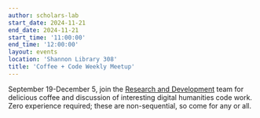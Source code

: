 ```yaml
---
author: scholars-lab
start_date: 2024-11-21
end_date: 2024-11-21
start_time: '11:00:00'
end_time: '12:00:00'
layout: events
location: 'Shannon Library 308'
title: 'Coffee + Code Weekly Meetup'
---
```


September 19-December 5, join the [Research and Development](/code-design/) team for delicious coffee and discussion of interesting digital humanities code work. Zero experience required; these are non-sequential, so come for any or all.